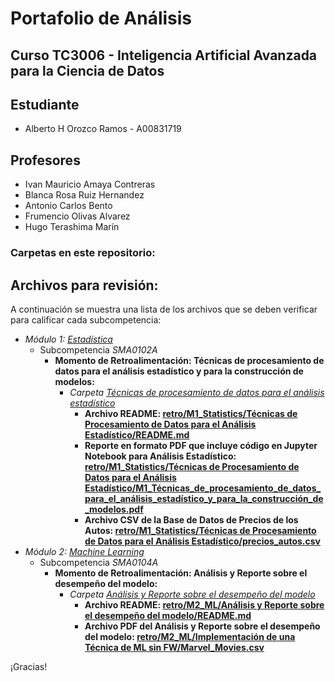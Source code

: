 # Portafolio de Análisis

## Curso TC3006 - Inteligencia Artificial Avanzada para la Ciencia de Datos

## Estudiante
* Alberto H Orozco Ramos - A00831719

## Profesores
* Ivan Mauricio Amaya Contreras
* Blanca Rosa Ruiz Hernandez
* Antonio Carlos Bento
* Frumencio Olivas Alvarez
* Hugo Terashima Marín

### Carpetas en este repositorio:

## Archivos para revisión:
A continuación se muestra una lista de los archivos que se deben verificar para calificar cada subcompetencia: 

* *Módulo 1: <a href="">Estadística</a>*
	* Subcompetencia *SMA0102A*
		* **Momento de Retroalimentación: Técnicas de procesamiento de datos para el análisis estadístico y para la construcción de modelos:**
			* *Carpeta <a href="">Técnicas de procesamiento de datos para el análisis estadístico</a>*
				* **Archivo README: <a href="">retro/M1_Statistics/Técnicas de Procesamiento de Datos para el Análisis Estadístico/README.md</a>**
 				* **Reporte en formato PDF que incluye código en Jupyter Notebook para Análisis Estadístico: <a href="">retro/M1_Statistics/Técnicas de Procesamiento de Datos para el Análisis Estadístico/M1_Técnicas_de_procesamiento_de_datos_para_el_análisis_estadístico_y_para_la_construcción_de_modelos.pdf</a>**
				* **Archivo CSV de la Base de Datos de Precios de los Autos: <a href="">retro/M1_Statistics/Técnicas de Procesamiento de Datos para el Análisis Estadístico/precios_autos.csv</a>**
* *Módulo 2: <a href="">Machine Learning</a>*
	* Subcompetencia *SMA0104A*
		* **Momento de Retroalimentación: Análisis y Reporte sobre el desempeño del modelo:**
			* *Carpeta <a href="">Análisis y Reporte sobre el desempeño del modelo</a>*
				* **Archivo README: <a href="">retro/M2_ML/Análisis y Reporte sobre el desempeño del modelo/README.md</a>**
				* **Archivo PDF del Análisis y Reporte sobre el desempeño del modelo: <a href="">retro/M2_ML/Implementación de una Técnica de ML sin FW/Marvel_Movies.csv</a>**


¡Gracias!

